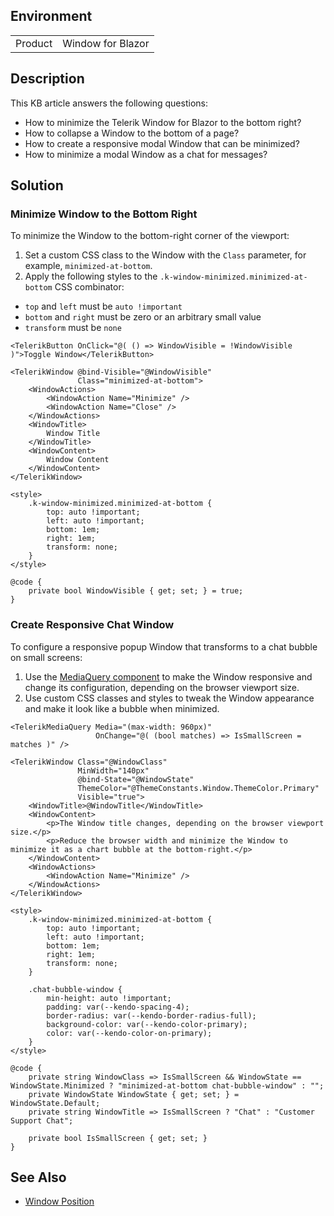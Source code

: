 
## Environment

<table>
<tbody>
<tr>
<td>Product</td>
<td>Window for Blazor</td>
</tr>
</tbody>
</table>

## Description

This KB article answers the following questions:

* How to minimize the Telerik Window for Blazor to the bottom right?
* How to collapse a Window to the bottom of a page?
* How to create a responsive modal Window that can be minimized?
* How to minimize a modal Window as a chat for messages?

## Solution

### Minimize Window to the Bottom Right

To minimize the Window to the bottom-right corner of the viewport:

1. Set a custom CSS class to the Window with the `Class` parameter, for example, `minimized-at-bottom`.
1. Apply the following styles to the `.k-window-minimized.minimized-at-bottom` CSS combinator:
* `top` and `left` must be `auto !important`
* `bottom` and `right` must be zero or an arbitrary small value
* `transform` must be `none`

````RAZOR
<TelerikButton OnClick="@( () => WindowVisible = !WindowVisible )">Toggle Window</TelerikButton>

<TelerikWindow @bind-Visible="@WindowVisible"
               Class="minimized-at-bottom">
    <WindowActions>
        <WindowAction Name="Minimize" />
        <WindowAction Name="Close" />
    </WindowActions>
    <WindowTitle>
        Window Title
    </WindowTitle>
    <WindowContent>
        Window Content
    </WindowContent>
</TelerikWindow>

<style>
    .k-window-minimized.minimized-at-bottom {
        top: auto !important;
        left: auto !important;
        bottom: 1em;
        right: 1em;
        transform: none;
    }
</style>

@code {
    private bool WindowVisible { get; set; } = true;
}
````

### Create Responsive Chat Window

To configure a responsive popup Window that transforms to a chat bubble on small screens:

1. Use the [MediaQuery component](slug:mediaquery-overview) to make the Window responsive and change its configuration, depending on the browser viewport size.
1. Use custom CSS classes and styles to tweak the Window appearance and make it look like a bubble when minimized.

````RAZOR
<TelerikMediaQuery Media="(max-width: 960px)"
                   OnChange="@( (bool matches) => IsSmallScreen = matches )" />

<TelerikWindow Class="@WindowClass"
               MinWidth="140px"
               @bind-State="@WindowState"
               ThemeColor="@ThemeConstants.Window.ThemeColor.Primary"
               Visible="true">
    <WindowTitle>@WindowTitle</WindowTitle>
    <WindowContent>
        <p>The Window title changes, depending on the browser viewport size.</p>
        <p>Reduce the browser width and minimize the Window to minimize it as a chart bubble at the bottom-right.</p>
    </WindowContent>
    <WindowActions>
        <WindowAction Name="Minimize" />
    </WindowActions>
</TelerikWindow>

<style>
    .k-window-minimized.minimized-at-bottom {
        top: auto !important;
        left: auto !important;
        bottom: 1em;
        right: 1em;
        transform: none;
    }

    .chat-bubble-window {
        min-height: auto !important;
        padding: var(--kendo-spacing-4);
        border-radius: var(--kendo-border-radius-full);
        background-color: var(--kendo-color-primary);
        color: var(--kendo-color-on-primary);
    }
</style>

@code {
    private string WindowClass => IsSmallScreen && WindowState == WindowState.Minimized ? "minimized-at-bottom chat-bubble-window" : "";
    private WindowState WindowState { get; set; } = WindowState.Default;
    private string WindowTitle => IsSmallScreen ? "Chat" : "Customer Support Chat";

    private bool IsSmallScreen { get; set; }
}
````

## See Also

* [Window Position](slug:components/window/position)
